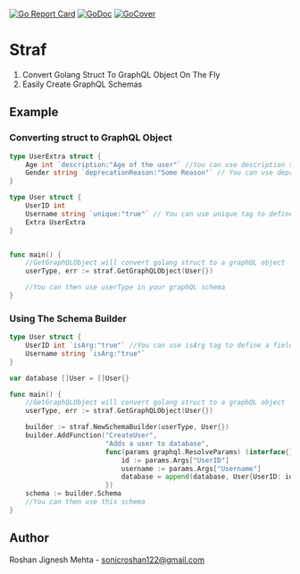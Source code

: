 [![Go Report Card](https://goreportcard.com/badge/github.com/SonicRoshan/straf)](https://goreportcard.com/report/github.com/SonicRoshan/straf) [![GoDoc](https://godoc.org/github.com/SonicRoshan/straf?status.svg)](https://godoc.org/github.com/SonicRoshan/straf) [![GoCover](https://gocover.io/_badge/github.com/SonicRoshan/straf)](https://gocover.io/github.com/SonicRoshan/straf)

# Straf
1. Convert Golang Struct To GraphQL Object On The Fly
2. Easily Create GraphQL Schemas

## Example

### Converting struct to GraphQL Object
```go
type UserExtra struct {
    Age int `description:"Age of the user"` //You can use description struct tag to add description
    Gender string `deprecationReason:"Some Reason"` // You can use deprecationReason tag to add a deprecation reason
}

type User struct {
    UserID int
    Username string `unique:"true"` // You can use unique tag to define if a field would be unique
    Extra UserExtra
}


func main() {
    //GetGraphQLObject will convert golang struct to a graphQL object
    userType, err := straf.GetGraphQLObject(User{})

    //You can then use userType in your graphQL schema
}
```


### Using The Schema Builder
```go
type User struct {
    UserID int `isArg:"true"` //You can use isArg tag to define a field as a graphql argument
    Username string `isArg:"true"`
}

var database []User = []User{}

func main() {
    //GetGraphQLObject will convert golang struct to a graphQL object
    userType, err := straf.GetGraphQLObject(User{})

    builder := straf.NewSchemaBuilder(userType, User{})
    builder.AddFunction("CreateUser", 
                        "Adds a user to database",
                        func(params graphql.ResolveParams) (interface{}, error)) {
                            id := params.Args["UserID"]
                            username := params.Args["Username"]
                            database = append(database, User{UserID: id, Username: Username})
                        })
    schema := builder.Schema
    //You can then use this schema
}
```
## Author
Roshan Jignesh Mehta - sonicroshan122@gmail.com